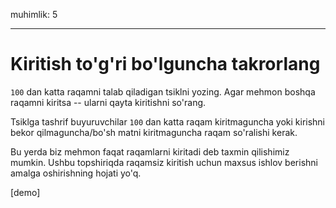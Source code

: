 muhimlik: 5

---

# Kiritish to'g'ri bo'lguncha takrorlang

`100` dan katta raqamni talab qiladigan tsiklni yozing. Agar mehmon boshqa raqamni kiritsa -- ularni qayta kiritishni so'rang.

Tsiklga tashrif buyuruvchilar `100` dan katta raqam kiritmaguncha yoki kirishni bekor qilmaguncha/bo'sh matni kiritmaguncha raqam so'ralishi kerak.

Bu yerda biz mehmon faqat raqamlarni kiritadi deb taxmin qilishimiz mumkin. Ushbu topshiriqda raqamsiz kiritish uchun maxsus ishlov berishni amalga oshirishning hojati yo'q.

[demo]
